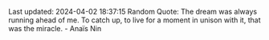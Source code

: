 Last updated: 2024-04-02 18:37:15
Random Quote: The dream was always running ahead of me. To catch up, to live for a moment in unison with it, that was the miracle. - Anaïs Nin